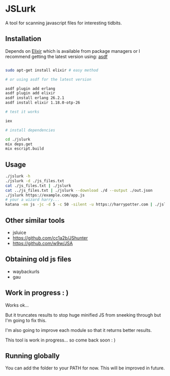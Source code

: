 # JSLurk

A tool for scanning javascript files for interesting tidbits.

## Installation

Depends on [Elixir](https://elixir-lang.org/) which is available from package managers or I recommend getting the latest version using: [asdf](https://asdf-vm.com/guide/getting-started.html)

```sh

sudo apt-get install elixir # easy method

# or using asdf for the latest version

asdf plugin add erlang
asdf plugin add elixir
asdf install erlang 26.2.1
asdf install elixir 1.18.0-otp-26

# test it works

iex

# install dependencies

cd ./jslurk
mix deps.get
mix escript.build

```

## Usage

```sh
./jslurk -h
./jslurk -d ./js_files.txt
cat ./js_files.txt | ./jslurk
cat ../js_files.txt | ./jslurk --download ./d --output ./out.json
./jslurk https://example.com/app.js
# your a wizard harry...
katana -em js -jc -d 5 -c 50 -silent -u https://harrypotter.com | ./jslurk
```

## Other similar tools

* jsluice
* https://github.com/cc1a2b/JShunter
* https://github.com/w9w/JSA

## Obtaining old js files

* waybackurls
* gau

## Work in progress : )

Works ok...

But it truncates results to stop huge minified JS from sneeking through but I'm going to fix this.

I'm also going to improve each module so that it returns better results.

This tool is work in progress... so come back soon : )

## Running globally

You can add the folder to your PATH for now. This will be improved in future.
